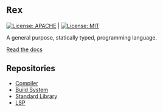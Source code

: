 # `Rex`

[![License: APACHE](https://img.shields.io/badge/License-Apache_2.0-blue.svg)](https://opensource.org/licenses/Apache-2.0) |
[![License: MIT](https://img.shields.io/badge/License-MIT-yellow.svg)](https://opensource.org/licenses/MIT)

A general purpose, statically typed, programming language.

[Read the docs](https://www.rexlang.org)

## Repositories
- [Compiler](https://www.github.com/rexlang/rex-c)
- [Build System](https://www.github.com/rexlang/tea)
- [Standard Library](https://www.github.com/rexlang/rex-std)
- [LSP](https://www.github.com/rexlang/rexls)

